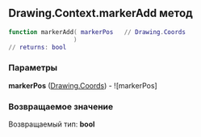 ## Drawing.Context.markerAdd метод


```lua
function markerAdd( markerPos   // Drawing.Coords
                  )
// returns: bool
```


### Параметры

**markerPos** ([Drawing.Coords](../../Drawing/Coords.md)) - ![markerPos]

### Возвращаемое значение

Возвращаемый тип: **bool**

